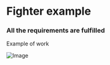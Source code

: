 # Fighter example

### All the requirements are fulfilled

Example of work

![Image](https://image.ibb.co/hcWpLv/13.jpg "Example of work")
